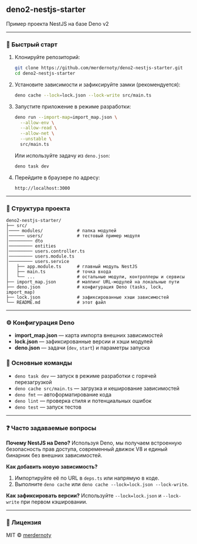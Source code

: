 ## deno2-nestjs-starter

Пример проекта NestJS на базе Deno v2

---

### 🚀 Быстрый старт

1. Клонируйте репозиторий:

   ```bash
   git clone https://github.com/merdernoty/deno2-nestjs-starter.git
   cd deno2-nestjs-starter
   ```

2. Установите зависимости и зафиксируйте замки (рекомендуется):

   ```bash
   deno cache --lock=lock.json --lock-write src/main.ts
   ```

3. Запустите приложение в режиме разработки:

   ```bash
   deno run --import-map=import_map.json \
     --allow-env \
     --allow-read \
     --allow-net \
     --unstable \
     src/main.ts
   ```

   Или используйте задачу из `deno.json`:

   ```bash
   deno task dev
   ```

4. Перейдите в браузере по адресу:

   ```
   http://localhost:3000
   ```

---

### 📁 Структура проекта

```
deno2-nestjs-starter/
├── src/
│──── modules/             # папка модулей
│────── users/             # тестовый пример модуля
│───────── dto
│───────── entities
│───────── users.controller.ts
│───────── users.module.ts
│───────── users.service
│   ├── app.module.ts      # главный модуль NestJS
│   ├── main.ts            # точка входа
│   └── ...                # остальные модули, контроллеры и сервисы
├── import_map.json        # маппинг URL-модулей на локальные пути
├── deno.json              # конфигурация Deno (tasks, lock, import_map)
├── lock.json              # зафиксированные хэши зависимостей
└── README.md              # этот файл
```

---

### ⚙️ Конфигурация Deno

- **import\_map.json** — карта импорта внешних зависимостей
- **lock.json** — зафиксированные версии и хэши модулей
- **deno.json** — задачи (`dev`, `start`) и параметры запуска

### 📝 Основные команды

- `deno task dev` — запуск в режиме разработки с горячей перезагрузкой
- `deno cache src/main.ts` — загрузка и кеширование зависимостей
- `deno fmt` — автоформатирование кода
- `deno lint` — проверка стиля и потенциальных ошибок
- `deno test` — запуск тестов

---

### ❓ Часто задаваемые вопросы

**Почему NestJS на Deno?** Используя Deno, мы получаем встроенную безопасность
прав доступа, современный движок V8 и единый бинарник без внешних зависимостей.

**Как добавить новую зависимость?**

1. Импортируйте её по URL в `deps.ts` или напрямую в коде.
2. Выполните `deno cache` или `deno cache --lock=lock.json --lock-write`.

**Как зафиксировать версии?** Используйте `--lock=lock.json` и `--lock-write`
при первом кэшировании.

---

### 📄 Лицензия

MIT © [merdernoty](https://github.com/merdernoty)

